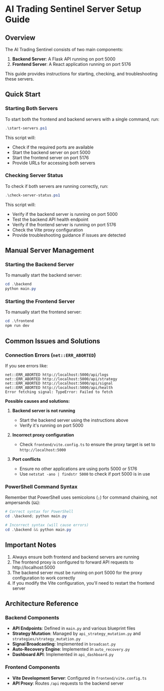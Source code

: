 # AI Trading Sentinel Server Setup Guide

## Overview

The AI Trading Sentinel consists of two main components:

1. **Backend Server**: A Flask API running on port 5000
2. **Frontend Server**: A React application running on port 5176

This guide provides instructions for starting, checking, and troubleshooting these servers.

## Quick Start

### Starting Both Servers

To start both the frontend and backend servers with a single command, run:

```powershell
.\start-servers.ps1
```

This script will:
- Check if the required ports are available
- Start the backend server on port 5000
- Start the frontend server on port 5176
- Provide URLs for accessing both servers

### Checking Server Status

To check if both servers are running correctly, run:

```powershell
.\check-server-status.ps1
```

This script will:
- Verify if the backend server is running on port 5000
- Test the backend API health endpoint
- Verify if the frontend server is running on port 5176
- Check the Vite proxy configuration
- Provide troubleshooting guidance if issues are detected

## Manual Server Management

### Starting the Backend Server

To manually start the backend server:

```powershell
cd .\backend
python main.py
```

### Starting the Frontend Server

To manually start the frontend server:

```powershell
cd .\frontend
npm run dev
```

## Common Issues and Solutions

### Connection Errors (`net::ERR_ABORTED`)

If you see errors like:
```
net::ERR_ABORTED http://localhost:5000/api/logs
net::ERR_ABORTED http://localhost:5000/api/strategy
net::ERR_ABORTED http://localhost:5000/api/signal
net::ERR_ABORTED http://localhost:5000/api/health
Error fetching signal: TypeError: Failed to fetch
```

**Possible causes and solutions:**

1. **Backend server is not running**
   - Start the backend server using the instructions above
   - Verify it's running on port 5000

2. **Incorrect proxy configuration**
   - Check `frontend/vite.config.ts` to ensure the proxy target is set to `http://localhost:5000`

3. **Port conflicts**
   - Ensure no other applications are using ports 5000 or 5176
   - Use `netstat -ano | findstr 5000` to check if port 5000 is in use

### PowerShell Command Syntax

Remember that PowerShell uses semicolons (`;`) for command chaining, not ampersands (`&&`):

```powershell
# Correct syntax for PowerShell
cd .\backend; python main.py

# Incorrect syntax (will cause errors)
cd .\backend && python main.py
```

## Important Notes

1. Always ensure both frontend and backend servers are running
2. The frontend proxy is configured to forward API requests to http://localhost:5000
3. The backend server must be running on port 5000 for the proxy configuration to work correctly
4. If you modify the Vite configuration, you'll need to restart the frontend server

## Architecture Reference

### Backend Components

- **API Endpoints**: Defined in `main.py` and various blueprint files
- **Strategy Mutation**: Managed by `api_strategy_mutation.py` and `strategies/strategy_mutation.py`
- **Signal Broadcasting**: Implemented in `broadcast.py`
- **Auto-Recovery Engine**: Implemented in `auto_recovery.py`
- **Dashboard API**: Implemented in `api_dashboard.py`

### Frontend Components

- **Vite Development Server**: Configured in `frontend/vite.config.ts`
- **API Proxy**: Routes `/api` requests to the backend server